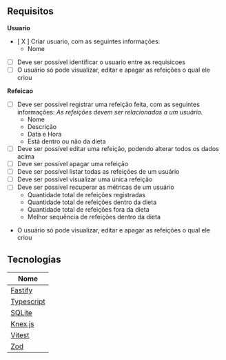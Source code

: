 ## Requisitos

**Usuario**

- [ X ] Criar usuario, com as seguintes informações:
  - Nome
- [ ] Deve ser possivel identificar o usuario entre as requisicoes
- [ ] O usuário só pode visualizar, editar e apagar as refeições o qual ele criou

**Refeicao**

- [ ] Deve ser possível registrar uma refeição feita, com as seguintes informações:
      _As refeições devem ser relacionadas a um usuário._
  - Nome
  - Descrição
  - Data e Hora
  - Está dentro ou não da dieta
- [ ] Deve ser possível editar uma refeição, podendo alterar todos os dados acima
- [ ] Deve ser possível apagar uma refeição
- [ ] Deve ser possível listar todas as refeições de um usuário
- [ ] Deve ser possível visualizar uma única refeição
- [ ] Deve ser possível recuperar as métricas de um usuário
  - Quantidade total de refeições registradas
  - Quantidade total de refeições dentro da dieta
  - Quantidade total de refeições fora da dieta
  - Melhor sequência de refeições dentro da dieta
- O usuário só pode visualizar, editar e apagar as refeições o qual ele criou

## Tecnologias

| Nome                                           |
| ---------------------------------------------- |
| [Fastify](https://fastify.dev/)                |
| [Typescript](https://www.typescriptlang.org/)  |
| [SQLite](https://www.npmjs.com/package/sqlite) |
| [Knex.js](https://knexjs.org/)                 |
| [Vitest](https://vitest.dev/)                  |
| [Zod](https://zod.dev/)                        |
